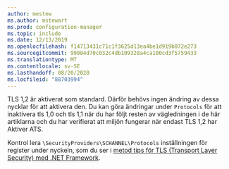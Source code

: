 ```yaml
---
author: mestew
ms.author: mstewart
ms.prod: configuration-manager
ms.topic: include
ms.date: 12/13/2019
ms.openlocfilehash: f14713431c71c1f3625d13ea4be1d919b072e273
ms.sourcegitcommit: 99084d70c032c4db109328a4ca100cd3f5759433
ms.translationtype: MT
ms.contentlocale: sv-SE
ms.lasthandoff: 08/20/2020
ms.locfileid: "88703994"
---
```

<!--## Enable Transport layer security (TLS) 1.2 protocol as a security provider Note: the heading in in the 2 articles (enable-tls-1-2-client & enable-tls-1-2-server) to better facilitate linking. -->

TLS 1,2 är aktiverat som standard. Därför behövs ingen ändring av dessa nycklar för att aktivera den. Du kan göra ändringar under `Protocols` för att inaktivera tls 1,0 och tls 1,1 när du har följt resten av vägledningen i de här artiklarna och du har verifierat att miljön fungerar när endast TLS 1,2 har Aktiver ATS.

Kontrol lera `\SecurityProviders\SCHANNEL\Protocols` inställningen för register under nyckeln, som du ser i [metod tips för TLS (Transport Layer Security) med .NET Framework](/dotnet/framework/network-programming/tls#configuring-security-via-the-windows-registry).